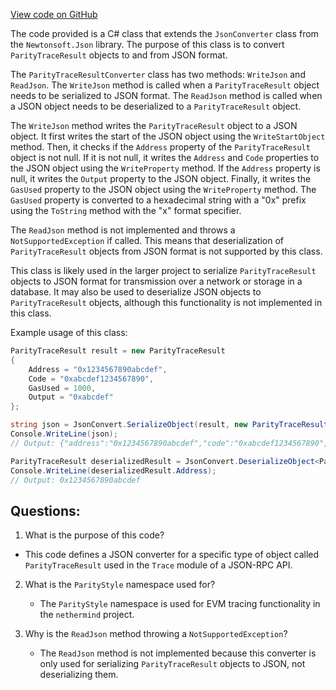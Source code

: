[View code on GitHub](https://github.com/nethermindeth/nethermind/Nethermind.JsonRpc/Modules/Trace/ParityTraceResultConverter.cs)

The code provided is a C# class that extends the `JsonConverter` class from the `Newtonsoft.Json` library. The purpose of this class is to convert `ParityTraceResult` objects to and from JSON format. 

The `ParityTraceResultConverter` class has two methods: `WriteJson` and `ReadJson`. The `WriteJson` method is called when a `ParityTraceResult` object needs to be serialized to JSON format. The `ReadJson` method is called when a JSON object needs to be deserialized to a `ParityTraceResult` object. 

The `WriteJson` method writes the `ParityTraceResult` object to a JSON object. It first writes the start of the JSON object using the `WriteStartObject` method. Then, it checks if the `Address` property of the `ParityTraceResult` object is not null. If it is not null, it writes the `Address` and `Code` properties to the JSON object using the `WriteProperty` method. If the `Address` property is null, it writes the `Output` property to the JSON object. Finally, it writes the `GasUsed` property to the JSON object using the `WriteProperty` method. The `GasUsed` property is converted to a hexadecimal string with a "0x" prefix using the `ToString` method with the "x" format specifier.

The `ReadJson` method is not implemented and throws a `NotSupportedException` if called. This means that deserialization of `ParityTraceResult` objects from JSON format is not supported by this class.

This class is likely used in the larger project to serialize `ParityTraceResult` objects to JSON format for transmission over a network or storage in a database. It may also be used to deserialize JSON objects to `ParityTraceResult` objects, although this functionality is not implemented in this class. 

Example usage of this class:

```csharp
ParityTraceResult result = new ParityTraceResult
{
    Address = "0x1234567890abcdef",
    Code = "0xabcdef1234567890",
    GasUsed = 1000,
    Output = "0xabcdef"
};

string json = JsonConvert.SerializeObject(result, new ParityTraceResultConverter());
Console.WriteLine(json);
// Output: {"address":"0x1234567890abcdef","code":"0xabcdef1234567890","gasUsed":"0x3e8"}

ParityTraceResult deserializedResult = JsonConvert.DeserializeObject<ParityTraceResult>(json, new ParityTraceResultConverter());
Console.WriteLine(deserializedResult.Address);
// Output: 0x1234567890abcdef
```
## Questions: 
 1. What is the purpose of this code?
   - This code defines a JSON converter for a specific type of object called `ParityTraceResult` used in the `Trace` module of a JSON-RPC API.
   
2. What is the `ParityStyle` namespace used for?
   - The `ParityStyle` namespace is used for EVM tracing functionality in the `nethermind` project.
   
3. Why is the `ReadJson` method throwing a `NotSupportedException`?
   - The `ReadJson` method is not implemented because this converter is only used for serializing `ParityTraceResult` objects to JSON, not deserializing them.